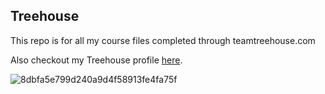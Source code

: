 ## Treehouse

This repo is for all my course files completed through teamtreehouse.com

Also checkout my Treehouse profile [here](https://teamtreehouse.com/LGSanders65).

![8dbfa5e799d240a9d4f58913fe4fa75f](https://user-images.githubusercontent.com/70184030/93659940-1d8a8d80-fa18-11ea-9bb8-66e7cba33bef.jpg)

